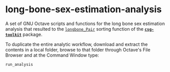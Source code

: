 # long-bone-sex-estimation-analysis
A set of GNU Octave scripts and functions for the long bone sex estimation analysis that resulted to the [`longbone_Pair`](https://pr0m1th3as.github.io/csg-toolkit/longbone_Pair.html) sorting function of the [**`csg-toolkit`**](https://github.com/pr0m1th3as/csg-toolkit) package.

To duplicate the entire analytic workflow, download and extract the contents in a local folder, browse to that folder through Octave's File Browser and at the Command Window type:
```
run_analysis
```
